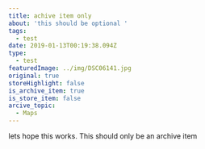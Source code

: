 ```yaml
---
title: achive item only
about: 'this should be optional '
tags:
  - test
date: 2019-01-13T00:19:38.094Z
type:
  - test
featuredImage: ../img/DSC06141.jpg
original: true
storeHighlight: false
is_archive_item: true
is_store_item: false
arcive_topic:
  - Maps
---
```

lets hope this works. This should only be an archive item
